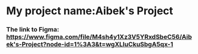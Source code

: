 # My project name:Aibek's Project

### The link to Figma: https://www.figma.com/file/M4sh4y1Xz3V5YRxdSbeC56/Aibek's-Project?node-id=1%3A3&t=wgXLIuCkuSbgA5qx-1
